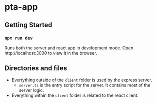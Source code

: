 # pta-app

## Getting Started
### `npm run dev`
Runs both the server and react app in development mode.
Open http://localhost:3000 to view it in the browser.

## Directories and files
- Evertything outside of the `client` folder is used by the express server.
  - `server.ts` is the entry script for the server. It contains most of the server logic.
- Everything within the `client` folder is related to the react client.

